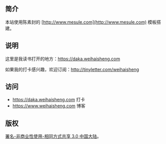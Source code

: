 ## 简介

本站使用陈素封的 [http://www.mesule.com](http://www.mesule.com) 模板搭建。

## 说明

这里是我读书打开的地方：https://daka.weihaisheng.com

如果我的打卡感兴趣，欢迎订阅：http://tinyletter.com/weihaisheng

## 访问

- https://daka.weihaisheng.com 打卡
- https://www.weihaisheng.com  博客

## 版权

[署名-非商业性使用-相同方式共享 3.0 中国大陆](http://creativecommons.org/licenses/by-nc-sa/3.0/cn/)。
